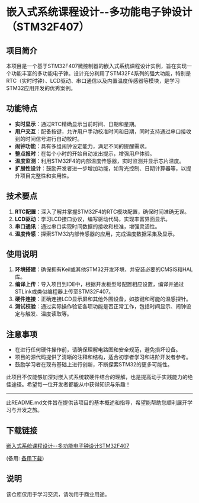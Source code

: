 # 嵌入式系统课程设计--多功能电子钟设计（STM32F407）

## 项目简介

本项目是一个基于STM32F407微控制器的嵌入式系统课程设计实例，旨在实现一个功能丰富的多功能电子钟。设计充分利用了STM32F4系列的强大功能，特别是RTC（实时时钟）、LCD驱动、串口通信以及内置温度传感器等模块，是学习STM32应用开发的优秀案例。

## 功能特点

- **实时显示**：通过RTC精确显示当前时间、日期和星期。
- **用户交互**：配备按键，允许用户手动校准时间和日期，同时支持通过串口接收到的时间信号进行自动校时。
- **闹钟功能**：具有多组闹钟设定能力，满足不同的提醒需求。
- **整点报时**：在每个小时的开始自动发出提示，增强用户体验。
- **温度监测**：利用STM32F4的内部温度传感器，实时监测并显示芯片温度。
- **扩展性设计**：鼓励开发者进一步增加功能，如背光控制、日期计算器等，以提升项目完整性和实用性。

## 技术要点

1. **RTC配置**：深入了解并掌握STM32F4的RTC模块配置，确保时间准确无误。
2. **LCD驱动**：学习LCD接口协议，编写驱动代码，实现丰富界面显示。
3. **串口通讯**：通过串口实现时间数据的接收和校准，增强灵活性。
4. **温度传感**：探索STM32内部传感器的应用，完成温度数据采集及显示。

## 使用说明

1. **环境搭建**：确保拥有Keil或其他STM32开发环境，并安装必要的CMSIS和HAL库。
2. **编译上传**：导入项目到IDE中，根据开发板型号配置相应设置，编译并通过STLink或类似编程器上传至STM32F407。
3. **硬件连接**：正确连接LCD显示屏和其他外围设备，如按键和可能的温感探针。
4. **测试校验**：通过实际操作验证各项功能是否正常工作，包括时间显示、闹钟设定与触发、温度读取等。

## 注意事项

- 在进行任何硬件操作前，请确保理解电路图和安全规范，避免损坏设备。
- 项目的源代码提供了清晰的注释和结构，适合初学者学习和进阶开发者参考。
- 鼓励学习者在现有基础上进行创新，不断探索STM32的更多可能性。

此项目不仅能够加深对嵌入式系统软硬件结合的理解，也是提高动手实践能力的绝佳途径。希望每一位开发者都能从中获得知识与乐趣！

---

此README.md文件旨在提供该项目的基本概述和指导，希望能帮助您顺利展开学习与开发之旅。

## 下载链接
[嵌入式系统课程设计--多功能电子钟设计STM32F407](https://pan.quark.cn/s/805b506598b0) 

(备用: [备用下载](https://pan.baidu.com/s/1vj4S74BhbEEeAaNmVy8BbA?pwd=1234))

## 说明

该仓库仅用于学习交流，请勿用于商业用途。
